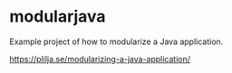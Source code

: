 # modularjava

Example project of how to modularize a Java application.

https://plilja.se/modularizing-a-java-application/
